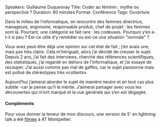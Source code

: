 Speakers: Guillaume Duquesnay
Title: Coder au féminin : mythe ou perspective ?
Duration: 60 minutes
Format: Conférence
Tags: Ouverture

Dans le milieu de l’informatique, on rencontre des femmes directrice, manageure, ergonome, responsable produit, chef de projet : les femmes sont là.
Pourtant, une catégorie se fait rare : les codeuses.
Pourquoi y’en a-t-il si peu ?
Est-ce utile d’y remédier ou est-ce une situation "normale" ? 

Vous avez peut-être déjà une opinion sur cet état de fait ; j’en avais une, mais pas très claire.
Cela m’intriguait, alors j’ai décidé de creuser le sujet.
Depuis 2 ans, j’ai fait des interviews, cherché des références scientifiques, des statistiques, j’ai regardé en dehors de l’informatique, et j’ai essayé de recouper.
J’ai aussi commis pas mal de gaffes, car le sujet passionne mais est pollué de stéréotypes très «collants». 

Aujourd’hui j’aimerai aborder le sujet de manière neutre et en tout cas plus subtile -car je pense qu’il le mérite.
J’aimerai partager avec vous les découvertes qui m’ont marqué et la vue générale qui s’en est dégagée.

#### Compléments

Pour vous donner la teneur de mon discours, une version de 5' en lightning talk a été [filmée][] à AT Montpellier.

[filmée]: http://www.youtube.com/watch?v=Ficfk9exTuI
